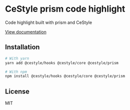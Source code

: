 # CeStyle prism code highlight

Code highlight built with prism and CeStyle

[View documentation](https://cestyle.dev/)

## Installation

```sh
# With yarn
yarn add @cestyle/hooks @cestyle/core @cestyle/prism

# With npm
npm install @cestyle/hooks @cestyle/core @cestyle/prism
```

## License

MIT

